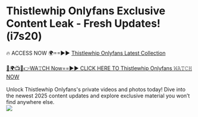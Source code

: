 # Thistlewhip Onlyfans Exclusive Content Leak - Fresh Updates! (i7s20)

🔥 ACCESS NOW 🌍==►► <a href="https://tinyurl.com/kvy9nzfs" rel="nofollow">Thistlewhip Onlyfans Latest Collection</a>
<br><br>
[🔴🌍📺📱👉WA𝚃CH Now==►► CLICK HERE TO Thistlewhip Onlyfans 𝚆𝙰𝚃𝙲𝙷 NOW](https://tinyurl.com/kvy9nzfs)
<br><br>
Unlock Thistlewhip Onlyfans's private videos and photos today! Dive into the newest 2025 content updates and explore exclusive material you won’t find anywhere else.
<br>
<a href="https://tinyurl.com/kvy9nzfs" rel="nofollow" data-target="animated-image.originalLink"><img src="https://camo.githubusercontent.com/8a4f000d20f83aca3bf7ec5f350d767afa0574a8a352519fd8cfa583a6f93a33/68747470733a2f2f692e696d6775722e636f6d2f644a486b345a712e676966" data-canonical-src="https://i.imgur.com/dJHk4Zq.gif" style="max-width: 100%; display: inline-block;" data-target="animated-image.originalImage"></a>
<br>

